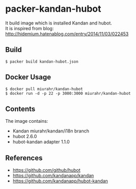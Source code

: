 packer-kandan-hubot
===================
It build image which is installed Kandan and hubot.  
It is inspired from 
blog: http://hidemium.hatenablog.com/entry/2014/11/03/022453

Build
-----

```
$ packer build kandan-hubot.json
```

Docker Usage
------------

```
$ docker pull miurahr/kandan-hubot
$ docker run -d -p 22 -p 3000:3000 miurahr/kandan-hubot
```

Contents
----------

The image contains:

- Kandan miurahr/kandan/i18n branch
- hubot 2.6.0
- hubot-kandan adapter 1.1.0

References
----------

  * https://github.com/github/hubot
  * https://github.com/kandanapp/kandan
  * https://github.com/kandanapp/hubot-kandan
